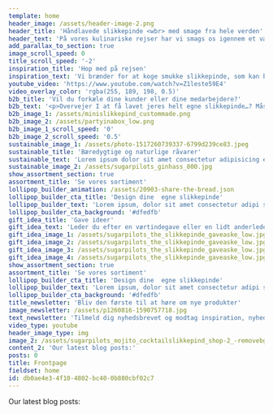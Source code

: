 ```yaml
---
template: home
header_image: /assets/header-image-2.png
header_title: 'Håndlavede slikkepinde <wbr> med smage fra hele verden'
header_text: 'På vores kulinariske rejser har vi smags os igennem et vælg af eksotiske smage fra hele verden og disse slikkepinde er baseret på vores yndlingscocktails!'
add_parallax_to_section: true
image_scroll_speed: 0
title_scroll_speed: '-2'
inspiration_title: 'Hop med på rejsen'
inspiration_text: 'Vi brænder for at koge smukke slikkepinde, som kan bruges som smagsbooster i en kop kaffe, en cocktail eller som pynt på bordet eller bare til at spise som de er. Vi designer også meget gerne dine egne slikkepinde til din event, din fest eller til dit firma.'
youtube_video: 'https://www.youtube.com/watch?v=Z1leste59E4'
video_overlay_color: 'rgba(255, 189, 198, 0.5)'
b2b_title: 'Vil du forkæle dine kunder eller dine medarbejdere?'
b2b_text: '<p>Overvejer I at få lavet jeres helt egne slikkepinde…? Måske til en event, eller måske som en del af jeres sortiment. Der er mange muligheder for at få lavet noget helt unikt.</p><p>Overvejer I at få lavet jeres helt egne slikkepinde…? Måske til en event, eller måske som en del af jeres sortiment. Der er mange muligheder for at få lavet noget helt unikt.</p>'
b2b_image_1: /assets/minislikkepind_custommade.png
b2b_image_2: /assets/partyinabox_low.png
b2b_image_1_scroll_speed: '0'
b2b_image_2_scroll_speed: '0.5'
sustainable_image_1: /assets/photo-1517260739337-6799d239ce83.jpeg
sustainable_title: 'Bæredygtige og naturlige råvarer'
sustainable_text: 'Lorem ipsum dolor sit amet consectetur adipisicing elit. Dolores soluta voluptatibus inventore accusantium quam optio voluptates sunt et, eligendi exercitationem est maxime, tempore in accusamus excepturi quaerat enim officiis sint!'
sustainable_image_2: /assets/sugarpilots_ginhass_800.jpg
show_assortment_section: true
assortment_title: 'Se vores sortiment'
lollipop_builder_animation: /assets/20903-share-the-bread.json
lollipop_builder_cta_title: 'Design dine  egne slikkepinde'
lollipop_builder_text: 'Lorem ipsum, dolor sit amet consectetur adipi sicing elit. Quibusdam voluptas debitis inventore perspiciatis harum. Sint nemo mollitia, eligendi vel atque accusantium magnam libero, est facere quibusdam, rerum sit? Quis, iusto!'
lollipop_builder_cta_background: '#dfedfb'
gift_idea_title: 'Gave ideer'
gift_idea_text: 'Leder du efter en værtindegave eller en lidt anderledes gave til en ven eller dig selv?'
gift_idea_image_1: /assets/sugarpilots_the_slikkepinde_gaveaske_low.jpg
gift_idea_image_2: /assets/sugarpilots_the_slikkepinde_gaveaske_low.jpg
gift_idea_image_3: /assets/sugarpilots_the_slikkepinde_gaveaske_low.jpg
gift_idea_image_4: /assets/sugarpilots_the_slikkepinde_gaveaske_low.jpg
show_assortment_section: true
assortment_title: 'Se vores sortiment'
lollipop_builder_cta_title: 'Design dine  egne slikkepinde'
lollipop_builder_text: 'Lorem ipsum, dolor sit amet consectetur adipi sicing elit. Quibusdam voluptas debitis inventore perspiciatis harum. Sint nemo mollitia, eligendi vel atque accusantium magnam libero, est facere quibusdam, rerum sit? Quis, iusto!'
lollipop_builder_cta_background: '#dfedfb'
title_newsletter: 'Bliv den første til at høre om nye produkter'
image_newsletter: /assets/p1260816-1590757718.jpg
text_newsletter: 'Tilmeld dig nyhedsbrevet og modtag inspiration, nyheder og gode tilbud, etc. etc. etc'
video_type: youtube
header_image_type: img
image_2: /assets/sugarpilots_mojito_cocktailslikkepind_shop-2_-removebg-preview.png
content_2: 'Our latest blog posts:'
posts: 0
title: Frontpage
fieldset: home
id: db0ae4e3-4f10-4802-bc40-0b880cbf02c7
---
```

<p>Our latest blog posts:</p>